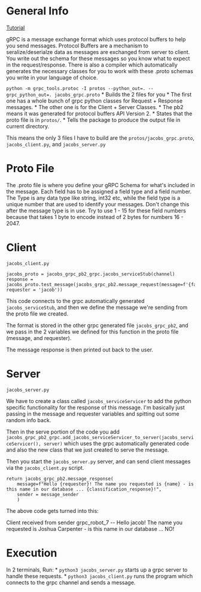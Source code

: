 # General Info
[Tutorial](https://grpc.io/docs/languages/python/basics/)

gRPC is a message exchange format which uses protocol buffers to help you send messages.  Protocol Buffers are a mechanism to seralize/deserialze data as messages are exchanged from server to client.  You write out the schema for these messages so you know what to expect in the request/response.  There is also a compiler which automatically generates the necessary classes for you to work with these .proto schemas you write in your language of choice.  

`python -m grpc_tools.protoc -I protos --python_out=. --grpc_python_out=. jacobs_grpc.proto` 
    * Builds the 2 files for you
      * The first one has a whole bunch of grpc python classes for Request + Response messages.
      * The other one is for the Client + Server Classes.
      * The pb2 means it was generated for protocol buffers API Version 2.
    * States that the proto file is in `protos/`.
    * Tells the package to produce the output file in current directory.

This means the only 3 files I have to build are the `protos/jacobs_grpc.proto`, `jacobs_client.py`, and `jacobs_server.py`

# Proto File
The .proto file is where you define your gRPC Schema for what's included in the message.  Each field has to be assigned a field type and a field number.  The Type is any data type like string, int32 etc, while the field type is a unique number that are used to identify your messages.  Don't change this after the message type is in use.  Try to use 1 - 15 for these field numbers because that takes 1 byte to encode instead of 2 bytes for numbers 16 - 2047.

# Client
`jacobs_client.py`
  
```
jacobs_proto = jacobs_grpc_pb2_grpc.jacobs_serviceStub(channel)
response = jacobs_proto.test_message(jacobs_grpc_pb2.message_request(message=f'{fake.name()}', requester = 'jacob'))
```

This code connects to the grpc automatically generated `jacobs_serviceStub`, and then we define the message we're sending from the proto file we created.

The format is stored in the other grpc generated file `jacobs_grpc_pb2`, and we pass in the 2 variables we defined for this function in the proto file (message, and requester).

The message response is then printed out back to the user.

# Server
`jacobs_server.py`

We have to create a class called `jacobs_serviceServicer` to add the python specific functionality for the response of this message.
I'm basically just passing in the message and requester variables and spitting out some random info back.

Then in the serve portion of the code you add `jacobs_grpc_pb2_grpc.add_jacobs_serviceServicer_to_server(jacobs_serviceServicer(), server)` which uses the
grpc automatically generated code and also the new class that we just created to serve the message.

Then you start the `jacobs_server.py` server, and can send client messages via the `jacobs_client.py` script.

```
return jacobs_grpc_pb2.message_response(
    message=f"Hello {requester}! The name you requested is {name} - is this name in our database ... {classification_response}!",
    sender = message_sender
    )
```
The above code gets turned into this:

Client received from sender grpc_robot_7 -- Hello jacob! The name you requested is Joshua Carpenter - is this name in our database ... NO!

# Execution
In 2 terminals, Run:
    * `python3 jacobs_server.py` starts up a grpc server to handle these requests.
    * `python3 jacobs_client.py` runs the program which connects to the grpc channel and sends a message.
